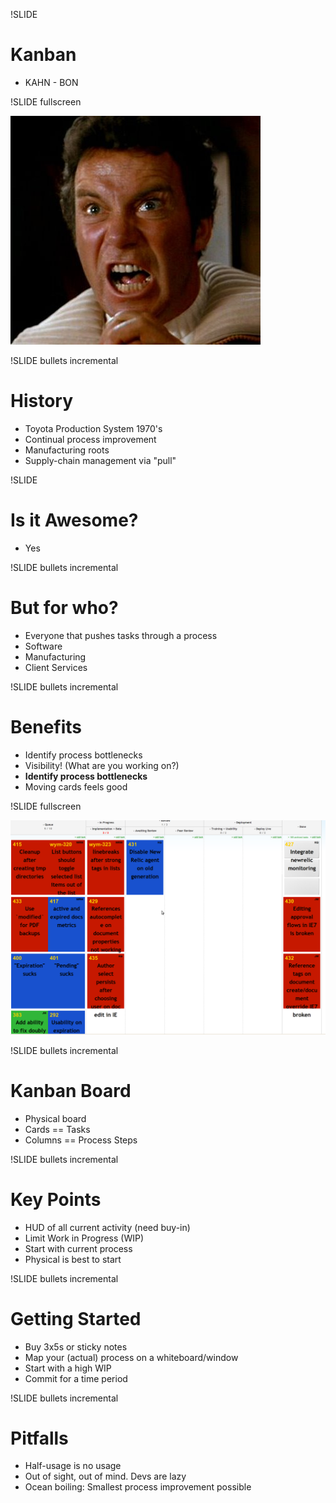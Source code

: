 !SLIDE 
# Kanban #

* KAHN - BON

!SLIDE fullscreen

<img src="khaaan.jpg">
<br />

!SLIDE bullets incremental
# History #

* Toyota Production System 1970's
* Continual process improvement
* Manufacturing roots
* Supply-chain management via "pull"

!SLIDE
# Is it Awesome? #

* Yes

!SLIDE bullets incremental
# But for who? #

* Everyone that pushes tasks through a process
* Software
* Manufacturing
* Client Services

!SLIDE bullets incremental
# Benefits #

* Identify process bottlenecks
* Visibility! (What are you working on?)
* __Identify process bottlenecks__
* Moving cards feels good

!SLIDE fullscreen

<img src="kanban.png">
<br />

!SLIDE bullets incremental
# Kanban Board #

* Physical board
* Cards == Tasks
* Columns == Process Steps

!SLIDE bullets incremental
# Key Points #

* HUD of all current activity (need buy-in)
* Limit Work in Progress (WIP)
* Start with current process
* Physical is best to start

!SLIDE bullets incremental
# Getting Started #

* Buy 3x5s or sticky notes
* Map your (actual) process on a whiteboard/window
* Start with a high WIP
* Commit for a time period

!SLIDE bullets incremental
# Pitfalls #

* Half-usage is no usage
* Out of sight, out of mind. Devs are lazy
* Ocean boiling: Smallest process improvement possible



